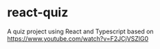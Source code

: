 # react-quiz
A quiz project using React and Typescript based on https://www.youtube.com/watch?v=F2JCjVSZlG0
